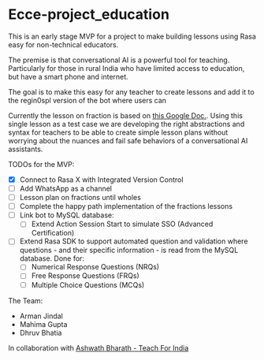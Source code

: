 # Ecce-project_education
This is an early stage MVP for a project to make building lessons using Rasa easy for non-technical educators. 

The premise is that conversational AI is a powerful tool for teaching. Particularly for those in rural India who have limited access to education, but have a smart phone and internet. 

The goal is to make this easy for any teacher to create lessons and add it to the regin0spl version of the bot where users can 

Currently the lesson on fraction is based on [this Google Doc.](https://docs.google.com/document/d/1LgeUIaqbyBnGFTDRHN3YF5hKgZFWIs5CE3sVX9yHKT0/edit?usp=sharing). Using this single lesson as a test case we are developing the right abstractions and syntax for teachers to be able to create simple lesson plans without worrying about the nuances and fail safe behaviors of a conversational AI assistants. 

TODOs for the MVP:
- [x] Connect to Rasa X with Integrated Version Control 
- [ ] Add WhatsApp as a channel 
- [ ] Lesson plan on fractions until wholes 
- [ ] Complete the happy path implementation of the fractions lessons
- [ ] Link bot to MySQL database:	
	- [ ] Extend Action Session Start to simulate SSO (Advanced Certification)
- [ ] Extend Rasa SDK to support automated question and validation where questions - and their specific information - is read from the MySQL database.  Done for:
	- [ ] Numerical Response Questions (NRQs)
	- [ ] Free Response Questions (FRQs)
	- [ ] Multiple Choice Questions (MCQs)

The Team:
- Arman Jindal
- Mahima Gupta 
- Dhruv Bhatia


In collaboration with [Ashwath Bharath - Teach For India](https://www.teachforindia.org/people/)
